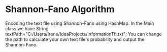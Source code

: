 # Shannon-Fano Algorithm
Encoding the text file using Shannon-Fano using HashMap. In the Main class we have  String textPath="C:/Users/Irene/IdeaProjects/InformationTh.txt";
You can change the path to calculate your own text file's probability and output the Shannon-Fano.
